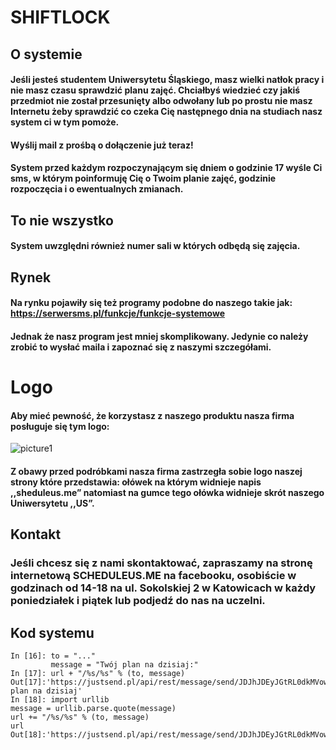 # SHIFTLOCK

## O systemie

#### Jeśli jesteś studentem Uniwersytetu Śląskiego, masz wielki natłok pracy i nie masz czasu sprawdzić planu zajęć. Chciałbyś wiedzieć czy jakiś przedmiot nie został przesunięty albo odwołany lub po prostu nie masz Internetu żeby sprawdzić co czeka Cię następnego dnia na studiach nasz system ci w tym pomoże.

#### Wyślij mail z prośbą o dołączenie już teraz!

#### System  przed każdym rozpoczynającym się dniem o godzinie 17 wyśle Ci sms, w którym poinformuję Cię o Twoim planie zajęć, godzinie rozpoczęcia i o ewentualnych zmianach. 

## To nie wszystko
#### System uwzględni również numer sali w których odbędą się zajęcia.

## Rynek

#### Na rynku pojawiły się też programy podobne do naszego takie jak:  https://serwersms.pl/funkcje/funkcje-systemowe
#### Jednak że nasz program jest mniej skomplikowany. Jedynie co należy zrobić to wysłać maila i zapoznać się z naszymi szczegółami.

# Logo

#### Aby mieć pewność, że korzystasz z naszego produktu nasza firma posługuje się tym logo:
![picture1](https://user-images.githubusercontent.com/39926876/40942051-302e2b36-684d-11e8-9892-f6408172fe6e.png)

 #### Z obawy przed podróbkami nasza firma zastrzegła sobie logo naszej strony które przedstawia: ołówek na którym widnieje napis ,,sheduleus.me” natomiast na gumce tego ołówka widnieje skrót naszego Uniwersytetu ,,US”.


## Kontakt

### Jeśli chcesz się z nami skontaktować, zapraszamy na stronę internetową SCHEDULEUS.ME na facebooku, osobiście w godzinach od 14-18 na ul. Sokolskiej 2 w Katowicach w każdy poniedziałek i piątek lub podjedź do nas na uczelni.


## Kod systemu

``` Create to and message vars with your own values
In [16]: to = "..."
         message = "Twój plan na dzisiaj:"
In [17]: url + "/%s/%s" % (to, message)
Out[17]:'https://justsend.pl/api/rest/message/send/JDJhJDEyJGtRL0dkMVowbmdFakFQd2tvUWtNdWVwalJZWlNTaUM4SVozTXJkUWpLSzFGMGRkMC8wdm9p/48881345922/Twój plan na dzisiaj'
In [18]: import urllib
message = urllib.parse.quote(message)
url += "/%s/%s" % (to, message)
url
Out[18]:'https://justsend.pl/api/rest/message/send/JDJhJDEyJGtRL0dkMVowbmdFakFQd2tvUWtNdWVwalJZWlNTaUM4SVozTXJkUWpLSzFGMGRkMC8wdm9p/.../Twoj_plan%2C%20na_dzisiaj%21'
```






